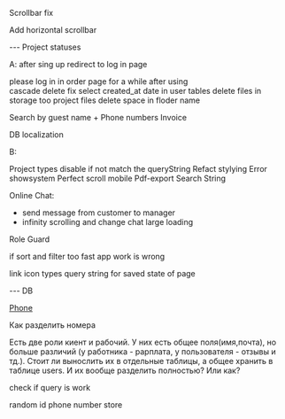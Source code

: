 

Scrollbar fix 

Add horizontal scrollbar

--- Project statuses 


A: 
after sing up redirect to log in page 



please log in in order page for a while after using  
cascade delete fix 
select created_at date in user tables 
delete files in storage too 
project files delete space in floder name



Search by guest name + 
Phone numbers 
Invoice 


DB localization 


B: 

Project types disable if not match the queryString 
Refact stylying 
Error  showsystem 
Perfect scroll mobile 
Pdf-export 
Search String 










Online Chat:  
- send message from customer to manager 
- infinity scrolling and change chat large loading 

Role Guard 

if sort and filter too fast app work is wrong  

link icon types 
query string for saved state of page 

--- DB 

[Phone](https://petrenco.com/mysql.php?txt=168)

Как разделить номера 

Есть две роли киент и рабочий. У них есть общее поля(имя,почта), но больше различий (у работника - рарплата, у пользователя - отзывы и тд.). Стоит ли вынослить их в отдельные таблицы, а общее хранить в таблице users. И их вообще разделить полностью? Или как? 




check if query is work  

random id 
phone number store 




